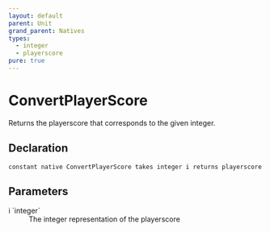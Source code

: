 ```yaml
---
layout: default
parent: Unit
grand_parent: Natives
types:
  - integer
  - playerscore
pure: true
---
```


# ConvertPlayerScore
Returns the playerscore that corresponds to the given integer.

## Declaration

```
constant native ConvertPlayerScore takes integer i returns playerscore
```

## Parameters
<dl>
  <dt>i `integer`</dt>
  <dd>The integer representation of the playerscore</dd>
</dl>